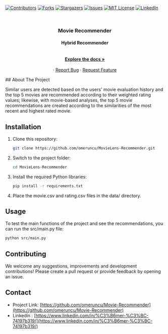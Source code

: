 [![Contributors][contributors-shield]][contributors-url]
[![Forks][forks-shield]][forks-url]
[![Stargazers][stars-shield]][stars-url]
[![Issues][issues-shield]][issues-url]
[![MIT License][license-shield]][license-url]
[![LinkedIn][linkedin-shield]][linkedin-url]

<!-- PROJECT LOGO -->
<br />
<p align="center">
  <a href="https://github.com/omeruncu/Movie-Recommender"></a>

  <h3 align="center">Movie Recommender</h3>
  <h4 align="center">Hybrid Recommender</h4>

  <p align="center">
    <br />
    <a href="https://github.com/omeruncu/Movie-Recommender"><strong>Explore the docs »</strong></a>
    <br />
    <br />
    ·
    <a href="https://github.com/omeruncu/Movie-Recommender/issues">Report Bug</a>
    ·
    <a href="https://github.com/omeruncu/Movie-Recommender/issues">Request Feature</a>
  </p>
</p>
<!-- ABOUT THE PROJECT -->
## About The Project

Similar users are detected based on the users' movie evaluation history and the top 5 movies are recommended according to their weighted rating values; likewise, with movie-based analyses, the top 5 movie recommendations are created according to the similarities of the most recent and highest rated movie.

## Installation

1. Clone this repository:
   ```bash
   git clone https://github.com/omeruncu/MovieLens-Recommender.git
   ```
2. Switch to the project folder:
   ```bash
   cd MovieLens-Recommender
   ```
3. Install the required Python libraries:
   ```bash
   pip install -r requirements.txt
   ```
4. Place the movie.csv and rating.csv files in the data/ directory.

## Usage

To test the main functions of the project and see the recommendations, you can run the src/main.py file:

   ```bash
   python src/main.py
   ```

## Contributing

We welcome any suggestions, improvements and development contributions! Please create a pull request or provide feedback by opening an issue.

<!-- CONTACT -->
## Contact

* Project Link: [https://github.com/omeruncu/Movie-Recommender](https://github.com/omeruncu/Movie-Recommender)
* Linkedin : [https://www.linkedin.com/in/%C3%B6mer-%C3%BC-74197b319/](https://www.linkedin.com/in/%C3%B6mer-%C3%BC-74197b319/)

<!-- MARKDOWN LINKS & IMAGES -->
<!-- https://www.markdownguide.org/basic-syntax/#reference-style-links -->
[contributors-shield]: https://img.shields.io/github/contributors/omeruncu/Movie-Recommender.svg?style=for-the-badge
[contributors-url]: https://github.com/omeruncu/Movie-Recommender/graphs/contributors
[forks-shield]: https://img.shields.io/github/forks/omeruncu/Movie-Recommender.svg?style=for-the-badge
[forks-url]: https://github.com/omeruncu/Movie-Recommender/network/members
[stars-shield]: https://img.shields.io/github/stars/omeruncu/Movie-Recommender.svg?style=for-the-badge
[stars-url]: https://github.com/omeruncu/Movie-Recommender/stargazers
[issues-shield]: https://img.shields.io/github/issues/omeruncu/Movie-Recommender.svg?style=for-the-badge
[issues-url]: https://github.com/omeruncu/Movie-Recommender/issues
[license-shield]: https://img.shields.io/github/license/omeruncu/Movie-Recommender.svg?style=for-the-badge
[license-url]: https://github.com/omeruncu/Movie-Recommender/blob/master/LICENSE.txt
[linkedin-shield]: https://img.shields.io/badge/-LinkedIn-black.svg?style=for-the-badge&logo=linkedin&colorB=555
[linkedin-url]: https://www.linkedin.com/in/%C3%B6mer-%C3%BC-74197b319/
